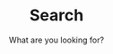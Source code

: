 ---
layout: search
title: Search
permalink: /search.html
subtitle: "What are you looking for?"
icon: "fa-search"
---